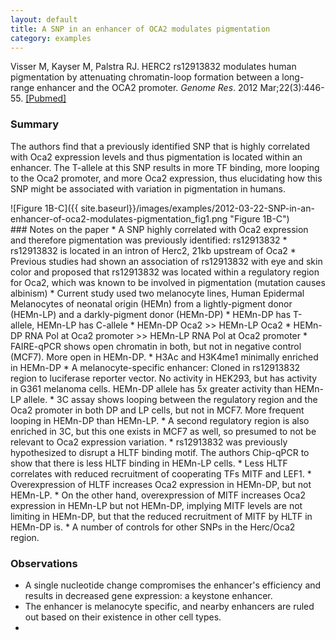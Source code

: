 ```yaml
---
layout: default
title: A SNP in an enhancer of OCA2 modulates pigmentation
category: examples
---
```


Visser M, Kayser M, Palstra RJ. HERC2 rs12913832 modulates human pigmentation by attenuating chromatin-loop formation between a long-range enhancer and the OCA2 promoter. _Genome Res_. 2012 Mar;22(3):446-55. <a class="pubmed-link" href="http://www.ncbi.nlm.nih.gov/pubmed/22234890" target="_blank">[Pubmed]</a>

### Summary
The authors find that a previously identified SNP that is highly correlated with Oca2 expression levels and thus pigmentation is located within an enhancer. The T-allele at this SNP results in more TF binding, more looping to the Oca2 promoter, and more Oca2 expression, thus elucidating how this SNP might be associated with variation in pigmentation in humans.

<div class="examples-image-right"> ![Figure 1B-C]({{ site.baseurl}}/images/examples/2012-03-22-SNP-in-an-enhancer-of-oca2-modulates-pigmentation_fig1.png "Figure 1B-C") </div>
### Notes on the paper
* A SNP highly correlated with Oca2 expression and therefore pigmentation was previously identified: rs12913832
* rs12913832 is located in an intron of Herc2, 21kb upstream of Oca2
* Previous studies had shown an association of rs12913832 with eye and skin color and proposed that rs12913832 was located within a regulatory region for Oca2, which was known to be involved in pigmentation (mutation causes albinism)
* Current study used two melanocyte lines, Human Epidermal Melanocytes of neonatal origin (HEMn) from a lightly-pigment donor (HEMn-LP) and a darkly-pigment donor (HEMn-DP)
* HEMn-DP has T-allele, HEMn-LP has C-allele
* HEMn-DP Oca2 >> HEMn-LP Oca2
* HEMn-DP RNA Pol at Oca2 promoter >> HEMn-LP RNA Pol at Oca2 promoter
* FAIRE-qPCR shows open chromatin in both, but not in negative control (MCF7). More open in HEMn-DP.
* H3Ac and H3K4me1 minimally enriched in HEMn-DP
* A melanocyte-specific enhancer: Cloned in rs12913832 region to luciferase reporter vector. No activity in HEK293, but has activity in G361 melanoma cells. HEMn-DP allele has 5x greater activity than HEMn-LP allele.
* 3C assay shows looping between the regulatory region and the Oca2 promoter in both DP and LP cells, but not in MCF7. More frequent looping in HEMn-DP than HEMn-LP.
* A second regulatory region is also enriched in 3C, but this one exists in MCF7 as well, so presumed to not be relevant to Oca2 expression variation.
* rs12913832 was previously hypothesized to disrupt a HLTF binding motif. The authors Chip-qPCR to show that there is less HLTF binding in HEMn-LP cells.
* Less HLTF correlates with reduced recruitment of cooperating TFs MITF and LEF1.
* Overexpression of HLTF increases Oca2 expression in HEMn-DP, but not HEMn-LP. 
* On the other hand, overexpression of MITF increases Oca2 expression in HEMn-LP but not HEMn-DP, implying MITF levels are not limiting in HEMn-DP, but that the reduced recruitment of MITF by HLTF in HEMn-DP is.
* A number of controls for other SNPs in the Herc/Oca2 region.

### Observations
* A single nucleotide change compromises the enhancer's efficiency and results in decreased gene expression: a keystone enhancer.
* The enhancer is melanocyte specific, and nearby enhancers are ruled out based on their existence in other cell types.
* 